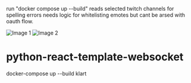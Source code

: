run "docker compose up --build"
reads selected twitch channels for spelling errors
needs logic for whitelisting emotes but cant be arsed with oauth flow.

![Image 1](https://media.discordapp.net/attachments/1338351193516146688/1340820483104575588/image.png?ex=67b3bfe2&is=67b26e62&hm=e4a2f6d582090873d26490ce7adbe9f21937b08ae43c97fe70f8603cddabba4f&=&format=webp&quality=lossless&width=761&height=272)
![Image 2](https://media.discordapp.net/attachments/1338351193516146688/1340820483779723294/image.png?ex=67b3bfe2&is=67b26e62&hm=07ffc570d1bbabe916224921427f4f9d92e45b31ca20d67c3c70a1a151223229&=&format=webp&quality=lossless)

# python-react-template-websocket
docker-compose up --build
klart
